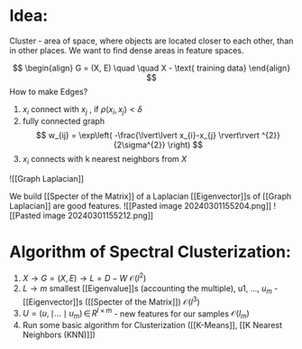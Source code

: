 # Idea:
Cluster - area of space, where objects are located closer to each other, than in other places. We want to find dense areas in feature spaces.

$$
\begin{align}
G = (X, E) \quad \quad  X - \text{ training data}
\end{align}
$$
How to make Edges?
1) $x_{i}$ connect with $x_{j}$  , if $\rho(x_{i}, x_{j})< \delta$
2) fully connected graph 
$$
w_{ij} = \exp\left( -\frac{\lvert\lvert x_{i}-x_{j} \rvert\rvert ^{2}}{2\sigma^{2}} \right)
$$
3) $x_{i}$ connects with k nearest neighbors from $X$

![[Graph Laplacian]]


We build [[Specter of the Matrix]] of a Laplacian
[[Eigenvector]]s of [[Graph Laplacian]] are good features. 
![[Pasted image 20240301155204.png]]
![[Pasted image 20240301155212.png]]


# Algorithm of Spectral Clusterization:
1. $X \to G= (X,E) \to L=D-W$                                                                                                                             $\mathcal{O}(l^{2})$
2. $L \to m$ smallest [[Eigenvalue]]s (accounting the multiple), u1, ..., $u_{m}$ - [[Eigenvector]]s ([[Specter of the Matrix]])   $\mathcal{O}(l^{3})$
3. $U = (u, \mid\dots \mid u_{m}) \, \in \,R^{l\times m}$ - new features for our samples                                                                                 $\mathcal{O}(l_{m})$
4. Run some basic algorithm for Clusterization ([[K-Means]], [[K Nearest Neighbors (KNN)]])

